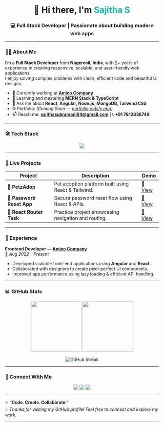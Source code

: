 <h1 align="center">👋 Hi there, I'm <span style="color:#14b8a6;">Sajitha S</span></h1>
<h3 align="center">💻 Full Stack Developer | Passionate about building modern web apps</h3>

---

### 👩‍💻 About Me  
I’m a **Full Stack Developer** from **Nagercoil, India**, with 2+ years of experience in creating responsive, scalable, and user-friendly web applications.  
I enjoy solving complex problems with clean, efficient code and beautiful UI designs.  

- 🔭 Currently working at **[Amico Company](https://amicoglobal.com)**  
- 🌱 Learning and mastering **MERN Stack & TypeScript**  
- 💬 Ask me about **React, Angular, Node.js, MongoDB, Tailwind CSS**  
- 🌐 Portfolio: *(Coming Soon — [portfolio.netlify.app](#))*  
- 📫 Reach me: **sajithasubramani94@gmail.com** | 📞 **+91 7812838749**

---

### 🛠️ Tech Stack

<p align="center">
  <img src="https://skillicons.dev/icons?i=html,css,js,ts,react,angular,nodejs,express,mongodb,tailwind,git,github,vscode,netlify" />
</p>

---

### 🚀 Live Projects

| Project | Description | Demo |
|----------|--------------|------|
| 🐾 **PetzAdop** | Pet adoption platform built using React & Tailwind. | [🔗 View](https://petzadop-frontend.netlify.app/) |
| 🔐 **Password Reset App** | Secure password reset flow using React & APIs. | [🔗 View](https://passwordrestfrontend.netlify.app/) |
| 🧭 **React Router Task** | Practice project showcasing navigation and routing. | [🔗 View](https://task-06-reactrouter.netlify.app/) |

---

### 🏢 Experience

**Frontend Developer — [Amico Company](https://amicoglobal.com)**  
📅 *Aug 2022 – Present*  
- Developed scalable front-end applications using **Angular** and **React**.  
- Collaborated with designers to create pixel-perfect UI components.  
- Improved app performance using lazy loading & efficient API handling.  

---

### 📊 GitHub Stats

<p align="center">
  <img src="https://github-readme-stats.vercel.app/api?username=Sajitha94&show_icons=true&theme=transparent&title_color=14b8a6&text_color=374151&icon_color=14b8a6" height="165" />
  <img src="https://github-readme-stats.vercel.app/api/top-langs/?username=Sajitha94&layout=compact&theme=transparent&title_color=14b8a6&text_color=374151" height="165" />
</p>

<p align="center">
  <img src="https://streak-stats.demolab.com?user=Sajitha94&theme=transparent&ring=14b8a6&fire=14b8a6&currStreakLabel=14b8a6" alt="GitHub Streak" />
</p>

---

### 🤝 Connect With Me

<p align="center">
  <a href="https://linkedin.com/in/sajitha-s-65a5a4368" target="_blank"><img src="https://img.shields.io/badge/LinkedIn-0A66C2?style=for-the-badge&logo=linkedin&logoColor=white"/></a>
  <a href="mailto:sajithasubramani94@gmail.com" target="_blank"><img src="https://img.shields.io/badge/Email-D14836?style=for-the-badge&logo=gmail&logoColor=white"/></a>
  <a href="https://github.com/Sajitha94" target="_blank"><img src="https://img.shields.io/badge/GitHub-181717?style=for-the-badge&logo=github&logoColor=white"/></a>
</p>

---

⭐ **“Code. Create. Collaborate.”**  
💡 *Thanks for visiting my GitHub profile! Feel free to connect and explore my work.*

---
